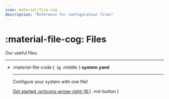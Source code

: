 ```yaml
---
icon: material/file-cog
description: "Reference for configuration files"
---
```


# :material-file-cog: Files

Our useful files.

------

<div class="grid cards" markdown> 

-   :material-file-code:{ .lg .middle } __system.yaml__

    ---

    Configure your system with one file!

    [Get started :octicons-arrow-right-16:](system.md){ .md-button }


</div>